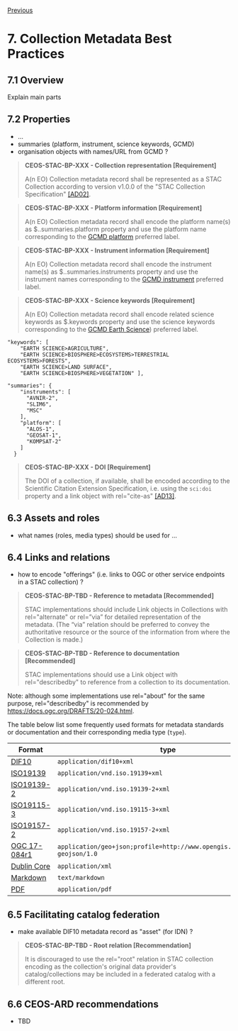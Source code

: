 [Previous](granule-metadata.md) 
# 7. Collection Metadata Best Practices

[//]: # (this is a comment)

## 7.1 Overview
Explain main parts

## 7.2 Properties

- ...
- summaries  (platform, instrument, science keywords, GCMD)
- organisation objects with names/URL from GCMD ?


> **CEOS-STAC-BP-XXX - Collection representation [Requirement]**<a name="BP-TBD"></a>
>
> A(n EO) Collection metadata record shall be represented as a STAC Collection according to version v1.0.0 of the "STAC Collection Specification" [[AD02]](./1-introduction.md#AD02).


> **CEOS-STAC-BP-XXX - Platform information [Requirement]**<a name="BP-TBD"></a>
>
> A(n EO) Collection metadata record shall encode the platform name(s) as $..summaries.platform property and use the platform name corresponding to the [GCMD platform](https://gcmd.earthdata.nasa.gov/KeywordViewer/scheme/platforms?gtm_scheme=platforms) preferred label.

> **CEOS-STAC-BP-XXX - Instrument information [Requirement]**<a name="BP-TBD"></a>
>
> A(n EO) Collection metadata record shall encode the instrument name(s) as $..summaries.instruments property and use the instrument names corresponding to the [GCMD instrument](https://gcmd.earthdata.nasa.gov/KeywordViewer/scheme/instruments?gtm_scheme=instruments) preferred label.

> **CEOS-STAC-BP-XXX - Science keywords [Requirement]**<a name="BP-TBD"></a>
>
> A(n EO) Collection metadata record shall encode related science keywords as $.keywords property and use the science keywords corresponding to the [GCMD Earth Science](https://gcmd.earthdata.nasa.gov/KeywordViewer/scheme/Earth%20Science?gtm_scheme=Earth%20Science)) preferred label.


```
"keywords": [
    "EARTH SCIENCE>AGRICULTURE",
    "EARTH SCIENCE>BIOSPHERE>ECOSYSTEMS>TERRESTRIAL ECOSYSTEMS>FORESTS",
    "EARTH SCIENCE>LAND SURFACE",
    "EARTH SCIENCE>BIOSPHERE>VEGETATION" ],

"summaries": {
    "instruments": [
      "AVNIR-2",
      "SLIM6",
      "MSC"
    ],
    "platform": [
      "ALOS-1",
      "GEOSAT-1",
      "KOMPSAT-2"
    ]
  }
``` 


> **CEOS-STAC-BP-XXX - DOI [Requirement]**<a name="BP-TBD"></a>
>
> The DOI of a collection, if available, shall be encoded according to the Scientific Citation Extension Specification, i.e. using the `sci:doi` property and a link object with rel="cite-as" [[AD13]](./1-introduction.md#AD13).
> 



## 6.3 Assets and roles

- what names (roles, media types) should be used for ...

## 6.4 Links and relations

- how to encode "offerings" (i.e. links to OGC or other service endpoints in a STAC collection) ?


> **CEOS-STAC-BP-TBD - Reference to metadata [Recommended]**<a name="BP-TBD"></a>
>
> STAC implementations should include Link objects in Collections with rel="alternate" or rel=”via” for detailed representation of the metadata. (The “via” relation should be preferred to convey the authoritative resource or the source of the information from where the Collection is made.)


> **CEOS-STAC-BP-TBD - Reference to documentation [Recommended]**<a name="BP-TBD"></a>
>
> STAC implementations should use a Link object with rel="describedby" to reference from a collection to its documentation.

Note: although some implementations use rel="about" for the same purpose, rel="describedby" is recommended by https://docs.ogc.org/DRAFTS/20-024.html.

The table below list some frequently used formats for metadata standards  or documentation and their corresponding media type (`type`).

| **Format**                   | **type** |   
| --------                   | --------- | 
| [DIF10](https://www.earthdata.nasa.gov/esdis/esco/standards-and-practices/directory-interchange-format-dif-standard)           | `application/dif10+xml` |  
| [ISO19139](https://www.iso.org/standard/32557.html)        | `application/vnd.iso.19139+xml` |  
| [ISO19139-2](https://www.iso.org/standard/57104.html)      | `application/vnd.iso.19139-2+xml` | 
| [ISO19115-3](https://www.iso.org/standard/32579.html)      | `application/vnd.iso.19115-3+xml` | 
| [ISO19157-2](https://www.iso.org/standard/66197.html)      | `application/vnd.iso.19157-2+xml` | 
| [OGC 17-084r1](https://docs.ogc.org/bp/17-084r1/17-084r1.html)  | `application/geo+json;profile=http://www.opengis.net/spec/eoc-geojson/1.0`  |
| [Dublin Core](http://www.loc.gov/standards/sru/recordSchemas/dc-schema.xsd)  | `application/xml`  |
| [Markdown](https://datatracker.ietf.org/doc/html/rfc7763)  | `text/markdown`  |
| [PDF](https://en.wikipedia.org/wiki/PDF)  | `application/pdf`  |

## 6.5 Facilitating catalog federation

- make available DIF10 metadata record as "asset" (for IDN) ?

> **CEOS-STAC-BP-TBD - Root relation [Recommendation]**<a name="BP-TBD"></a>
>
> It is discouraged to use the rel="root" relation in STAC collection encoding as the collection's original data provider's catalog/collections may be included in a federated catalog with a different root.
>

## 6.6 CEOS-ARD recommendations

- TBD
